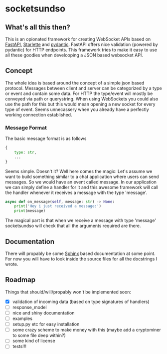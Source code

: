 # socketsundso

## What's all this then?
This is an opionated framework for creating WebSocket APIs based on [FastAPI](https://fastapi.tiangolo.com/), [Starlette](https://www.starlette.io/) and [pydantic](https://pydantic-docs.helpmanual.io/).
FastAPI offers nice validation (powered by pydantic) for HTTP endpoints. This framework tries to make it easy to use all these goodies when develooping a JSON based websocket API.

## Concept
The whole idea is based around the concept of a simple json based protocol. Messages between client and server can be categorized by a type or event and contain some data.
For HTTP the type/event will mostly be conveyed via path or querystring. When using WebSockets you could also use the path for this but this would mean opening a new socket for every type of event. Seems unnecassery when you already have a perfectly working connection established.

### Message Format
The basic message format is as follows
```python
{
	type: str,
	...
}
```

Seems simple. Doesn't it? Well here comes the magic: Let's assume we want to build something similar to a chat application where users can send messages. So we would have an event called message. In our application we can simply define a handler for it and this awesome framework will call the handler whenever it receives a message with the type 'message'.

```python
async def on_message(self, message: str) -> None:
	print('Hey i just received a message:')
	print(message)
```

The magical part is that when we receive a message with type 'message' socketsundso will check that all the arguments required are there.

## Documentation
There will propably be some [Sphinx](https://www.sphinx-doc.org/) based documentation at some point. For now you will have to look inside the source files for all the docstrings I wrote.


## Roadmap
Things that should/will/propably won't be implemented soon:

- [x] validation of incoming data (based on type signatures of handlers)
- [ ] response_model
- [ ] nice and shiny documentation
- [ ] examples
- [ ] setup.py etc for easy installation
- [ ] some crazy scheme to make money with this (maybe add a cryptominer to some file deep within?)
- [ ] some kind of license
- [ ] tests!!!
